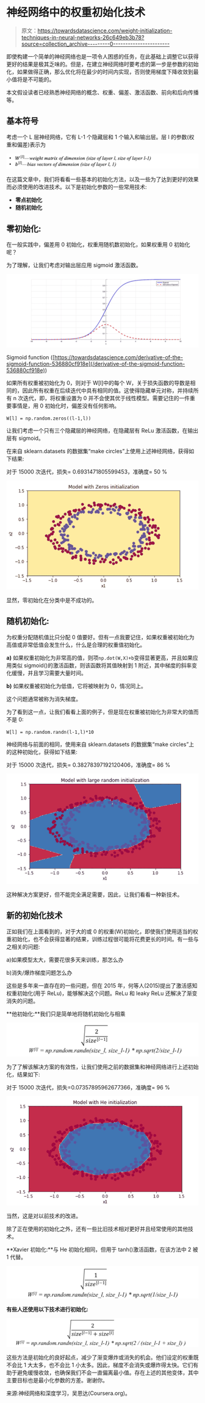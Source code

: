 # 神经网络中的权重初始化技术

> 原文：<https://towardsdatascience.com/weight-initialization-techniques-in-neural-networks-26c649eb3b78?source=collection_archive---------0----------------------->

即使构建一个简单的神经网络也是一项令人困惑的任务，在此基础上调整它以获得更好的结果是极其乏味的。但是，在建立神经网络时要考虑的第一步是参数的初始化，如果做得正确，那么优化将在最少的时间内实现，否则使用梯度下降收敛到最小值将是不可能的。

本文假设读者已经熟悉神经网络的概念、权重、偏差、激活函数、前向和后向传播等。

## 基本符号

考虑一个 L 层神经网络，它有 L-1 个隐藏层和 1 个输入和输出层。层 l 的参数(权重和偏差)表示为

![](img/d2e949c47da0ddd812351182b7ccd1f4.png)

在这篇文章中，我们将看看一些基本的初始化方法，以及一些为了达到更好的效果而必须使用的改进技术。以下是初始化参数的一些常用技术:

*   **零点初始化**
*   **随机初始化**

## 零初始化:

在一般实践中，偏差用 0 初始化，权重用随机数初始化，如果权重用 0 初始化呢？

为了理解，让我们考虑对输出层应用 sigmoid 激活函数。

![](img/5322fd93bcf07db675f811b59e6f2c70.png)

Sigmoid function ([https://towardsdatascience.com/derivative-of-the-sigmoid-function-536880cf918e](/derivative-of-the-sigmoid-function-536880cf918e))

如果所有权重被初始化为 0，则对于 W[l]中的每个 W，关于损失函数的导数是相同的，因此所有权重在后续迭代中具有相同的值。这使得隐藏单元对称，并持续所有 n 次迭代，即，将权重设置为 0 并不会使其优于线性模型。需要记住的一件重要事情是，用 0 初始化时，偏差没有任何影响。

`W[l] = np.random.zeros((l-1,l))`

让我们考虑一个只有三个隐藏层的神经网络，在隐藏层有 ReLu 激活函数，在输出层有 sigmoid。

在来自 sklearn.datasets 的数据集“make circles”上使用上述神经网络，获得如下结果:

对于 15000 次迭代，损失= 0.6931471805599453，准确度= 50 %

![](img/297276c445bb2533fdcca2730663f4b9.png)

显然，零初始化在分类中是不成功的。

## 随机初始化:

为权重分配随机值比只分配 0 值要好。但有一点我要记住，如果权重被初始化为高值或非常低值会发生什么，什么是合理的权重值初始化。

**a)** 如果权重初始化为非常高的值，则项`np.dot(W,X)+b`变得显著更高，并且如果应用类似 sigmoid()的激活函数，则该函数将其值映射到 1 附近，其中梯度的斜率变化缓慢，并且学习需要大量时间。

**b)** 如果权重被初始化为低值，它将被映射为 0，情况同上。

这个问题通常被称为消失梯度。

为了看到这一点，让我们看看上面的例子，但是现在权重被初始化为非常大的值而不是 0:

`W[l] = np.random.randn(l-1,l)*10`

神经网络与前面的相同，使用来自 sklearn.datasets 的数据集“make circles”上的这种初始化，获得如下结果:

对于 15000 次迭代，损失= 0.38278397192120406，准确度= 86 %

![](img/14f87a26a0deb5b381b920760b9efb55.png)

这种解决方案更好，但不能完全满足需要，因此，让我们看看一种新技术。

## 新的初始化技术

正如我们在上面看到的，对于大的或 0 的权重(W)初始化，即使我们使用适当的权重初始化，也不会获得显著的结果，训练过程很可能将花费更长的时间。有一些与之相关的问题:

a)如果模型太大，需要花很多天来训练，那怎么办

b)消失/爆炸梯度问题怎么办

这些是多年来一直存在的一些问题，但在 2015 年，何等人(2015)提出了激活感知权重初始化(用于 ReLu)，能够解决这个问题。ReLu 和 leaky ReLu 还解决了渐变消失的问题。

**他初始化:**我们只是简单地将随机初始化与相乘

![](img/772bea096fff94da693ef721067db410.png)

为了了解该解决方案的有效性，让我们使用之前的数据集和神经网络进行上述初始化，结果如下:

对于 15000 次迭代，损失=0.07357895962677366，准确度= 96 %

![](img/62ecd445ca6e20ed3e663f2a22f87e45.png)

当然，这是对以前技术的改进。

除了正在使用的初始化之外，还有一些比旧技术相对更好并且经常使用的其他技术。

**Xavier 初始化:**与 He 初始化相同，但用于 tanh()激活函数，在该方法中 2 被 1 代替。

![](img/fef50b3851079643dbf4a19a298ec308.png)

**有些人还使用以下技术进行初始化:**

![](img/b8005f71ac72c01479ebfb98ecec84ea.png)

这些方法是初始化的良好起点，减少了渐变爆炸或消失的机会。他们设定的权重既不会比 1 大太多，也不会比 1 小太多。因此，梯度不会消失或爆炸得太快。它们有助于避免缓慢收敛，也确保我们不会一直偏离最小值。存在上述的其他变体，其中主要目标也是最小化参数的方差。谢谢你。

来源:神经网络和深度学习，吴恩达(Coursera.org)。